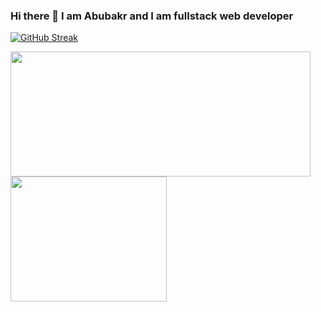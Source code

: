 ### Hi there 👋 I am Abubakr and I am fullstack web developer

[![GitHub Streak](https://streak-stats.demolab.com?user=akrv7591&theme=blue-green&hide_border=true&card_width=720)](https://akrv.dev)

<a href="https://akrv.dev">
  <img width=480 height=200 src="https://github-readme-stats-kappa-seven-85.vercel.app/api?username=akrv7591&show_icons=true&theme=tokyonight&include_all_commits=true&rank_icon=github&hide=stars,prs,issues" />
</a>
<a href="https://github.com/anuraghazra/convoychat">
  <img  width=250 height=200 src="https://github-readme-stats-kappa-seven-85.vercel.app/api/top-langs/?username=akrv7591&layout=donut&theme=tokyonight&langs_count=5" />
</a>

